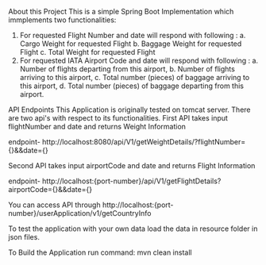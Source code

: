 About this Project
This is a simple Spring Boot Implementation which immplements two functionalities:

1. For requested Flight Number and date will respond with following :
       a. Cargo Weight for requested Flight
       b. Baggage Weight for requested Flight
       c. Total Weight for requested Flight
2. For requested IATA Airport Code and date will respond with following :
       a. Number of flights departing from this airport,
       b. Number of flights arriving to this airport,
       c. Total number (pieces) of baggage arriving to this airport,
       d. Total number (pieces) of baggage departing from this airport.

API Endpoints
This Application is originally tested on tomcat server. There are two api's with respect to its functionalities.
First API takes input flightNumber and date and returns Weight Information 

endpoint- http://localhost:8080/api/V1/getWeightDetails/?flightNumber={}&&date={}

Second API takes input airportCode and date and returns Flight Information

endpoint- http://localhost:{port-number}/api/V1/getFlightDetails?airportCode={}&&date={}

You can access API through http://localhost:{port-number}/userApplication/v1/getCountryInfo

To test the application with your own data load the data in resource folder in json files.

To Build the Application run command: mvn clean install
